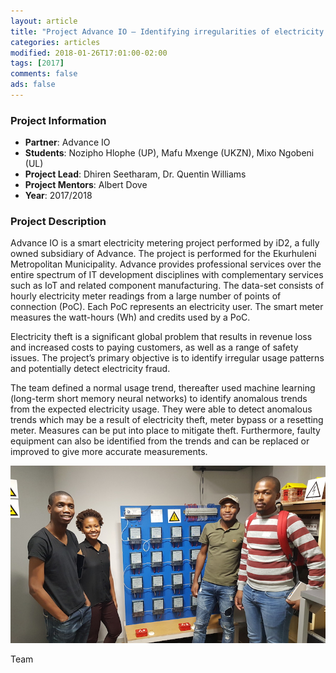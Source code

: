 ```yaml
---
layout: article
title: "Project Advance IO – Identifying irregularities of electricity usage"
categories: articles
modified: 2018-01-26T17:01:00-02:00
tags: [2017]
comments: false
ads: false
---
```



### Project Information

* **Partner**: Advance IO
* **Students**: Nozipho Hlophe (UP), Mafu Mxenge (UKZN), Mixo Ngobeni (UL) 
* **Project Lead**: Dhiren Seetharam, Dr. Quentin Williams
* **Project Mentors**: Albert Dove
* **Year**: 2017/2018

### Project Description

Advance IO is a smart electricity metering project performed by iD2, a fully owned subsidiary of Advance. The project is performed for the Ekurhuleni Metropolitan Municipality. Advance provides professional services over the entire spectrum of IT development disciplines with complementary services such as IoT and related component manufacturing. The data-set consists of hourly electricity meter readings from a large number of points of connection (PoC). Each PoC represents an electricity user. The smart meter measures the watt-hours (Wh) and credits used by a PoC.

Electricity theft is a significant global problem that results in revenue loss and increased costs to paying customers, as well as a range of safety issues. The project’s primary objective is to identify irregular usage patterns and potentially detect electricity fraud. 

The team defined a normal usage trend, thereafter used machine learning (long-term short memory neural networks) to identify anomalous trends from the expected electricity usage. They were able to detect anomalous trends which may be a result of electricity theft, meter bypass or a resetting meter. Measures can be put into place to mitigate theft.  Furthermore, faulty equipment can also be identified from the trends and can be replaced or improved to give more accurate measurements. 

![Team](/images/advanceio.jpg)

Team